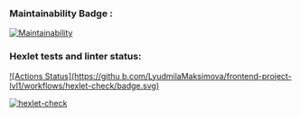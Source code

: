 ### Maintainability Badge :
[![Maintainability](https://api.codeclimate.com/v1/badges/a99a88d28ad37a79dbf6/maintainability)](https://codeclimate.com/github/codeclimate/codeclimate/maintainability)

### Hexlet tests and linter status:
[![Actions Status](https://githu b.com/LyudmilaMaksimova/frontend-project-lvl1/workflows/hexlet-check/badge.svg)](https://github.com/LyudmilaMaksimova/frontend-project-lvl1/actions)

[![hexlet-check](https://github.com/LyudmilaMaksimova/frontend-project-lvl1/actions/workflows/hexlet-check.yml/badge.svg)](https://github.com/LyudmilaMaksimova/frontend-project-lvl1/actions/workflows/hexlet-check.yml)